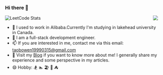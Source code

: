 ### Hi there 👋

<img align="right" src="https://github-readme-stats.vercel.app/api?username=taobowen&show_icons=true&icon_color=CE1D2D&text_color=fff&bg_color=000&hide_title=true" />

![LeetCode Stats](https://leetcard.jacoblin.cool/taobowen?theme=dark&font=Murecho&ext=heatmap)






- 💼 I used to work in Alibaba.Currently I'm studying in lakehead university in Canada.
- 🤔 I am a full-stack development engineer.
- 📫 If you are interested in me, contact me via this email: taobowen19990315@gmail.com
- 🔗 Visit my [Blog](https://taobowen.cn/) if you want to know more about me! I generally share my experience and some perspective in my articles.
- 😄 Hobby: 🏂 🏊 🏖️ 🎷 ⛺️
